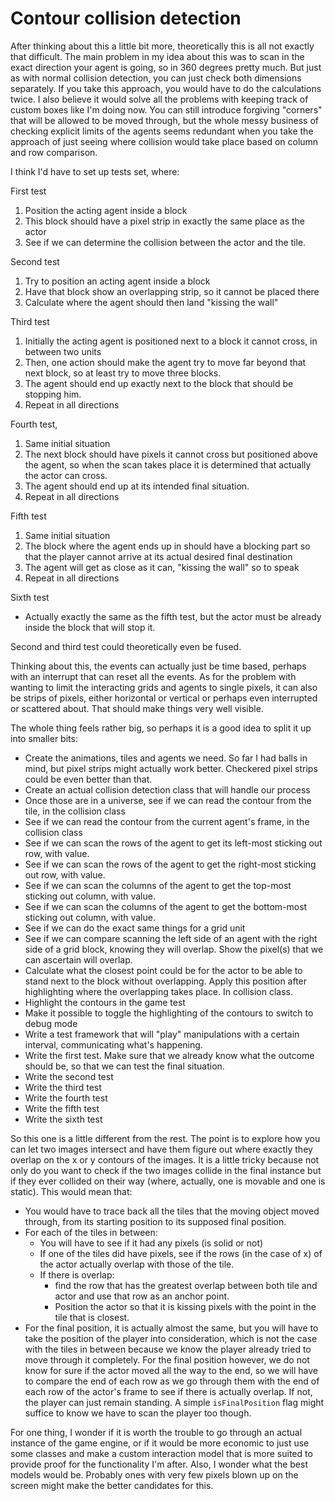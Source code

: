 # Contour collision detection

After thinking about this a little bit more, theoretically this is all not exactly that difficult. The main problem in my idea about this was to scan in the exact direction your agent is going, so in 360 degrees pretty much. But just as with normal collision detection, you can just check both dimensions separately. If you take this approach, you would have to do the calculations twice. I also believe it would solve all the problems with keeping track of custom boxes like I'm doing now. You can still introduce forgiving "corners" that will be allowed to be moved through, but the whole messy business of checking explicit limits of the agents seems redundant when you take the approach of just seeing where collision would take place based on column and row comparison.

I think I'd have to set up tests set, where:

First test
1. Position the acting agent inside a block
2. This block should have a pixel strip in exactly the same place as the actor
3. See if we can determine the collision between the actor and the tile.

Second test
1. Try to position an acting agent inside a block
2. Have that block show an overlapping strip, so it cannot be placed there
3. Calculate where the agent should then land "kissing the wall"

Third test
1. Initially the acting agent is positioned next to a block it cannot cross, in between two units
2. Then, one action should make the agent try to move far beyond that next block, so at least try to move three blocks.
3. The agent should end up exactly next to the block that should be stopping him.
4. Repeat in all directions

Fourth test,
1. Same initial situation
2. The next block should have pixels it cannot cross but positioned above the agent, so when the scan takes place it is determined that actually the actor can cross.
3. The agent should end up at its intended final situation.
4. Repeat in all directions

Fifth test
1. Same initial situation
2. The block where the agent ends up in should have a blocking part so that the player cannot arrive at its actual desired final destination
3. The agent will get as close as it can, "kissing the wall" so to speak
4. Repeat in all directions

Sixth test
- Actually exactly the same as the fifth test, but the actor must be already inside the block that will stop it.

Second and third test could theoretically even be fused.

Thinking about this, the events can actually just be time based, perhaps with an interrupt that can reset all the events. As for the problem with wanting to limit the interacting grids and agents to single pixels, it can also be strips of pixels, either horizontal or vertical or perhaps even interrupted or scattered about. That should make things very well visible.

The whole thing feels rather big, so perhaps it is a good idea to split it up into smaller bits:
- Create the animations, tiles and agents we need. So far I had balls in mind, but pixel strips might actually work better. Checkered pixel strips could be even better than that.
- Create an actual collision detection class that will handle our process
- Once those are in a universe, see if we can read the contour from the tile, in the collision class
- See if we can read the contour from the current agent's frame, in the collision class
- See if we can scan the rows of the agent to get its left-most sticking out row, with value.
- See if we can scan the rows of the agent to get the right-most sticking out row, with value.
- See if we can scan the columns of the agent to get the top-most sticking out column, with value.
- See if we can scan the columns of the agent to get the bottom-most sticking out column, with value.
- See if we can do the exact same things for a grid unit
- See if we can compare scanning the left side of an agent with the right side of a grid block, knowing they will overlap. Show the pixel(s) that we can ascertain will overlap.
- Calculate what the closest point could be for the actor to be able to stand next to the block without overlapping. Apply this position after highlighting where the overlapping takes place. In collision class.
- Highlight the contours in the game test
- Make it possible to toggle the highlighting of the contours to switch to debug mode
- Write a test framework that will "play" manipulations with a certain interval, communicating what's happening.
- Write the first test. Make sure that we already know what the outcome should be, so that we can test the final situation.
- Write the second test
- Write the third test
- Write the fourth test
- Write the fifth test
- Write the sixth test



So this one is a little different from the rest. The point is to explore how you can let two images intersect and have them figure out where exactly they overlap on the x or y contours of the images. It is a little tricky because not only do you want to check if the two images collide in the final instance but if they ever collided on their way (where, actually, one is movable and one is static). This would mean that:
- You would have to trace back all the tiles that the moving object moved through, from its starting position to its supposed final position.
- For each of the tiles in between:
  - You will have to see if it had any pixels (is solid or not)
  - If one of the tiles did have pixels, see if the rows (in the case of x) of the actor actually overlap with those of the tile.
  - If there is overlap:
    - find the row that has the greatest overlap between both tile and actor and use that row as an anchor point.
    - Position the actor so that it is kissing pixels with the point in the tile that is closest.
- For the final position, it is actually almost the same, but you will have to take the position of the player into consideration, which is not the case with the tiles in between because we know the player already tried to move through it completely. For the final position however, we do not know for sure if the actor moved all the way to the end, so we will have to compare the end of each row as we go through them with the end of each row of the actor's frame to see if there is actually overlap. If not, the player can just remain standing. A simple `isFinalPosition` flag might suffice to know we have to scan the player too though.

For one thing, I wonder if it is worth the trouble to go through an actual instance of the game engine, or if it would be more economic to just use some classes and make a custom interaction model that is more suited to provide proof for the functionality I'm after. Also, I wonder what the best models would be. Probably ones with very few pixels blown up on the screen might make the better candidates for this.
